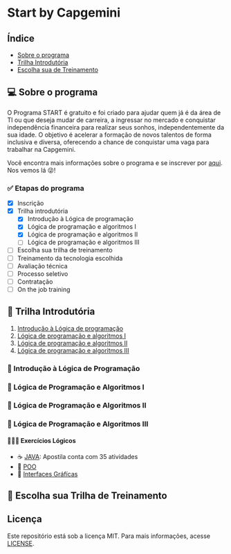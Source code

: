 # Start by Capgemini

## Índice

- [Sobre o programa](#sobre-o-programa)
- [Trilha Introdutória](#🍼-trilha-introdutória)
- [Escolha sua de Treinamento](#escolha-sua-trilha-de-treinamento)

## 💻 Sobre o programa

O Programa START é gratuito e foi criado para ajudar quem já é da área de TI ou que deseja mudar de carreira, a ingressar no mercado e conquistar independência financeira para realizar seus sonhos, independentemente da sua idade. O objetivo é acelerar a formação de novos talentos de forma inclusiva e diversa, oferecendo a chance de conquistar uma vaga para trabalhar na Capgemini.

Você encontra mais informações sobre o programa e se inscrever por [aqui](https://startcapgemini.com.br/). Nos vemos lá 😜!

### ✅ Etapas do programa

- [x] Inscrição
- [x] Trilha introdutória
  - [x] Introdução à Lógica de programação
  - [x] Lógica de programação e algoritmos I
  - [x] Lógica de programação e algoritmos II
  - [ ] Lógica de programação e algoritmos III
- [ ] Escolha sua trilha de treinamento
- [ ] Treinamento da tecnologia escolhida
- [ ] Avaliação técnica
- [ ] Processo seletivo
- [ ] Contratação
- [ ] On the job training

## 🍼 Trilha Introdutória

1. [Introdução à Lógica de programação](#introdução-à-lógica-de-programação)
2. [Lógica de programação e algoritmos I](#lógica-de-programação-e-algoritmos-i)
3. [Lógica de programação e algoritmos II](#lógica-de-programação-e-algoritmos-ii)
4. [Lógica de programação e algoritmos III](#lógica-de-programação-e-algoritmos-iii)

### 🐣 Introdução à Lógica de Programação

### 🐤 Lógica de Programação e Algoritmos I

### 🐥 Lógica de Programação e Algoritmos II

### 🐓 Lógica de Programação e Algoritmos III

#### 👩🏽‍💻 Exercícios Lógicos

- ☕ [JAVA](exercicios/apostila-java/): Apostila conta com 35 atividades
- 🏀 [POO](exercicios/)
- 📱 [Interfaces Gráfícas](exercicios/)

## 🎯 Escolha sua Trilha de Treinamento

## Licença

Este repositório está sob a licença MIT. Para mais informações, acesse [LICENSE](LICENSE).
